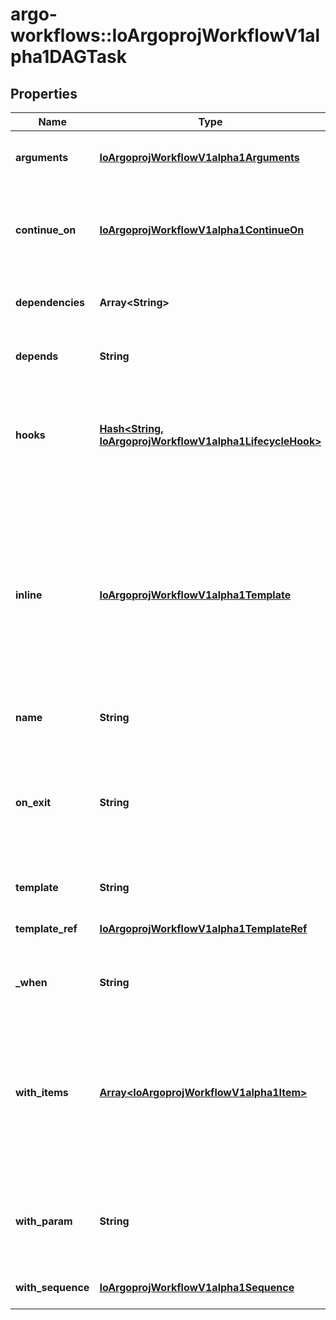 # argo-workflows::IoArgoprojWorkflowV1alpha1DAGTask

## Properties
Name | Type | Description | Notes
------------ | ------------- | ------------- | -------------
**arguments** | [**IoArgoprojWorkflowV1alpha1Arguments**](IoArgoprojWorkflowV1alpha1Arguments.md) | Arguments are the parameter and artifact arguments to the template | [optional] 
**continue_on** | [**IoArgoprojWorkflowV1alpha1ContinueOn**](IoArgoprojWorkflowV1alpha1ContinueOn.md) | ContinueOn makes argo to proceed with the following step even if this step fails. Errors and Failed states can be specified | [optional] 
**dependencies** | **Array&lt;String&gt;** | Dependencies are name of other targets which this depends on | [optional] 
**depends** | **String** | Depends are name of other targets which this depends on | [optional] 
**hooks** | [**Hash&lt;String, IoArgoprojWorkflowV1alpha1LifecycleHook&gt;**](IoArgoprojWorkflowV1alpha1LifecycleHook.md) | Hooks hold the lifecycle hook which is invoked at lifecycle of task, irrespective of the success, failure, or error status of the primary task | [optional] 
**inline** | [**IoArgoprojWorkflowV1alpha1Template**](IoArgoprojWorkflowV1alpha1Template.md) | Inline is the template. Template must be empty if this is declared (and vice-versa). Note: As mentioned in the corresponding definition in WorkflowStep, this struct is defined recursively, so we need \&quot;x-kubernetes-preserve-unknown-fields: true\&quot; in the validation schema. | [optional] 
**name** | **String** | Name is the name of the target | 
**on_exit** | **String** | OnExit is a template reference which is invoked at the end of the template, irrespective of the success, failure, or error of the primary template. DEPRECATED: Use Hooks[exit].Template instead. | [optional] 
**template** | **String** | Name of template to execute | [optional] 
**template_ref** | [**IoArgoprojWorkflowV1alpha1TemplateRef**](IoArgoprojWorkflowV1alpha1TemplateRef.md) | TemplateRef is the reference to the template resource to execute. | [optional] 
**_when** | **String** | When is an expression in which the task should conditionally execute | [optional] 
**with_items** | [**Array&lt;IoArgoprojWorkflowV1alpha1Item&gt;**](IoArgoprojWorkflowV1alpha1Item.md) | WithItems expands a task into multiple parallel tasks from the items in the list Note: The structure of WithItems is free-form, so we need \&quot;x-kubernetes-preserve-unknown-fields: true\&quot; in the validation schema. | [optional] 
**with_param** | **String** | WithParam expands a task into multiple parallel tasks from the value in the parameter, which is expected to be a JSON list. | [optional] 
**with_sequence** | [**IoArgoprojWorkflowV1alpha1Sequence**](IoArgoprojWorkflowV1alpha1Sequence.md) | WithSequence expands a task into a numeric sequence | [optional] 


